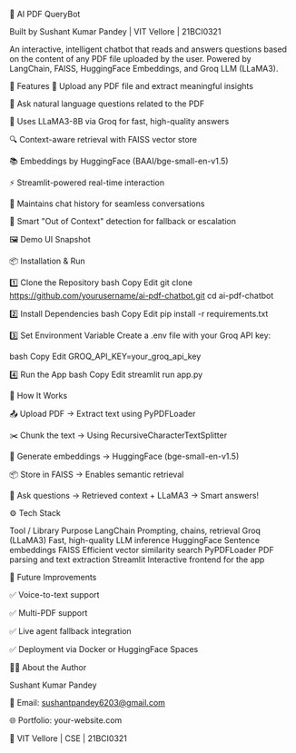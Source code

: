 🤖 AI PDF QueryBot

Built by Sushant Kumar Pandey | VIT Vellore | 21BCI0321

An interactive, intelligent chatbot that reads and answers questions based on the content of any PDF file uploaded by the user. Powered by LangChain, FAISS, HuggingFace Embeddings, and Groq LLM (LLaMA3).

🚀 Features
📄 Upload any PDF file and extract meaningful insights

🤖 Ask natural language questions related to the PDF

🧠 Uses LLaMA3-8B via Groq for fast, high-quality answers

🔍 Context-aware retrieval with FAISS vector store

📚 Embeddings by HuggingFace (BAAI/bge-small-en-v1.5)

⚡ Streamlit-powered real-time interaction

💬 Maintains chat history for seamless conversations

🧠 Smart "Out of Context" detection for fallback or escalation

🖼️ Demo UI Snapshot


📦 Installation & Run


1️⃣ Clone the Repository
bash
Copy
Edit
git clone https://github.com/yourusername/ai-pdf-chatbot.git
cd ai-pdf-chatbot

2️⃣ Install Dependencies
bash
Copy
Edit
pip install -r requirements.txt

3️⃣ Set Environment Variable
Create a .env file with your Groq API key:

bash
Copy
Edit
GROQ_API_KEY=your_groq_api_key

4️⃣ Run the App
bash
Copy
Edit
streamlit run app.py


🧠 How It Works

📤 Upload PDF → Extract text using PyPDFLoader

✂️ Chunk the text → Using RecursiveCharacterTextSplitter

🧬 Generate embeddings → HuggingFace (bge-small-en-v1.5)

📦 Store in FAISS → Enables semantic retrieval

💬 Ask questions → Retrieved context + LLaMA3 → Smart answers!



⚙️ Tech Stack

Tool / Library	Purpose
LangChain	Prompting, chains, retrieval
Groq (LLaMA3)	Fast, high-quality LLM inference
HuggingFace	Sentence embeddings
FAISS	Efficient vector similarity search
PyPDFLoader	PDF parsing and text extraction
Streamlit	Interactive frontend for the app



🧩 Future Improvements


✅ Voice-to-text support

✅ Multi-PDF support

✅ Live agent fallback integration

✅ Deployment via Docker or HuggingFace Spaces




🙋‍♂️ About the Author

Sushant Kumar Pandey

📧 Email: sushantpandey6203@gmail.com

🌐 Portfolio: your-website.com

🏫 VIT Vellore | CSE | 21BCI0321



